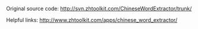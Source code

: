 Original source code: http://svn.zhtoolkit.com/ChineseWordExtractor/trunk/


Helpful links: http://www.zhtoolkit.com/apps/chinese_word_extractor/
